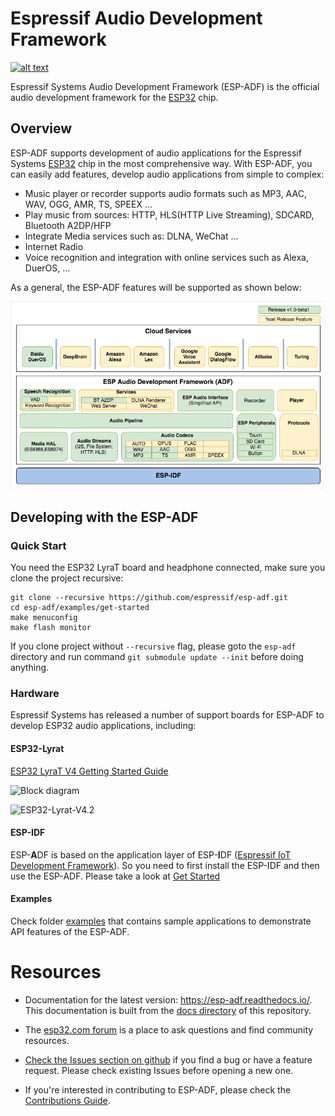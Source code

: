 # Espressif Audio Development Framework

[![alt text](https://readthedocs.org/projects/docs/badge/?version=latest "Documentation Status")](https://esp-adf.readthedocs.io/en/latest/?badge=latest)

Espressif Systems Audio Development Framework (ESP-ADF) is the official audio development framework for the [ESP32](https://espressif.com/en/products/hardware/esp32/overview) chip.

## Overview

ESP-ADF supports development of audio applications for the Espressif Systems [ESP32](https://espressif.com/en/products/hardware/esp32/overview) chip in the most comprehensive way. With ESP-ADF, you can easily add features, develop audio applications from simple to complex:
- Music player or recorder supports audio formats such as MP3, AAC, WAV, OGG, AMR, TS, SPEEX ...
- Play music from sources: HTTP, HLS(HTTP Live Streaming), SDCARD, Bluetooth A2DP/HFP
- Integrate Media services such as: DLNA, WeChat ...
- Internet Radio
- Voice recognition and integration with online services such as Alexa, DuerOS, ...

As a general, the ESP-ADF features will be supported as shown below:

![ADF Block diagram](./docs/_static/adf_block_diagram.png)


## Developing with the ESP-ADF

### Quick Start

You need the ESP32 LyraT board and headphone connected, make sure you clone the project recursive: 

```
git clone --recursive https://github.com/espressif/esp-adf.git 
cd esp-adf/examples/get-started 
make menuconfig
make flash monitor
```

If you clone project without `--recursive` flag, please goto the `esp-adf` directory and run command `git submodule update --init` before doing anything.

### Hardware

Espressif Systems has released a number of support boards for ESP-ADF to develop ESP32 audio applications, including:

#### ESP32-Lyrat

[ESP32 LyraT V4 Getting Started Guide](./docs/en/get-started/get-started-esp32-lyrat-v4.rst)

![Block diagram](./docs/_static/esp32-lyrat-block-diagram.jpg)

![ESP32-Lyrat-V4.2](./docs/_static/esp32-lyrat-v4.2-layout.jpg)

#### ESP-IDF

ESP-**A**DF is based on the application layer of ESP-**I**DF ([Espressif IoT Development Framework](https://github.com/espressif/esp-idf)). So you need to first install the ESP-IDF and then use the ESP-ADF. Please take a look at [Get Started](https://esp-adf.readthedocs.io/en/latest/get-started/index.html)

#### Examples

Check folder [examples](examples) that contains sample applications to demonstrate API features of the ESP-ADF.

# Resources

* Documentation for the latest version: https://esp-adf.readthedocs.io/. This documentation is built from the [docs directory](docs) of this repository.

* The [esp32.com forum](https://esp32.com/) is a place to ask questions and find community resources.

* [Check the Issues section on github](https://github.com/espressif/esp-adf/issues) if you find a bug or have a feature request. Please check existing Issues before opening a new one.

* If you're interested in contributing to ESP-ADF, please check the [Contributions Guide](https://esp-idf.readthedocs.io/en/latest/contribute/index.html).

